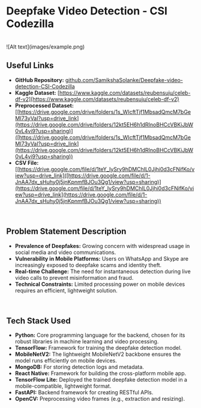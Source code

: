 # Deepfake Video Detection - CSI Codezilla

<br>
![Alt text](images/example.png)

## Useful Links
- **GitHub Repository:** [github.com/SamikshaSolanke/Deepfake-video-detection-CSI-Codezilla](https://github.com/SamikshaSolanke/Deepfake-video-detection-CSI-Codezilla)
- **Kaggle Dataset:** [https://www.kaggle.com/datasets/reubensuju/celeb-df-v2](https://www.kaggle.com/datasets/reubensuju/celeb-df-v2)
- **Preprocessed Dataset:** [[https://drive.google.com/drive/folders/1s_WIcftTjf1MbsadQmcM7bGeMI73yVaI?usp=drive_link](https://drive.google.com/drive/folders/12kt5EH6h1dRInoBHCcVBKiJbW0vL4vi9?usp=sharing)]([https://drive.google.com/drive/folders/1s_WIcftTjf1MbsadQmcM7bGeMI73yVaI?usp=drive_link](https://drive.google.com/drive/folders/12kt5EH6h1dRInoBHCcVBKiJbW0vL4vi9?usp=sharing))
- **CSV File:** [[https://drive.google.com/file/d/1teY_IySry9hDMChIL0Jjhi0d3cFNifKo/view?usp=drive_link]([https://drive.google.com/file/d/1-JnAA7dx_sHuhy0j5jnKpnmfBJOu3Qg1/view?usp=sharing)](https://drive.google.com/file/d/1teY_IySry9hDMChIL0Jjhi0d3cFNifKo/view?usp=drive_link](https://drive.google.com/file/d/1-JnAA7dx_sHuhy0j5jnKpnmfBJOu3Qg1/view?usp=sharing))

<br>

## Problem Statement Description
- **Prevalence of Deepfakes:** Growing concern with widespread usage in social media and video communications.
- **Vulnerability in Mobile Platforms:** Users on WhatsApp and Skype are increasingly exposed to deepfake scams and identity theft.
- **Real-time Challenge:** The need for instantaneous detection during live video calls to prevent misinformation and fraud.
- **Technical Constraints:** Limited processing power on mobile devices requires an efficient, lightweight solution.

<br>

## Tech Stack Used
- **Python:** Core programming language for the backend, chosen for its robust libraries in machine learning and video processing.
- **TensorFlow:** Framework for training the deepfake detection model.
- **MobileNetV2:** The lightweight MobileNetV2 backbone ensures the model runs efficiently on mobile devices.
- **MongoDB:** For storing detection logs and metadata.
- **React Native:** Framework for building the cross-platform mobile app.
- **TensorFlow Lite:** Deployed the trained deepfake detection model in a mobile-compatible, lightweight format.
- **FastAPI:** Backend framework for creating RESTful APIs.
- **OpenCV:** Preprocessing video frames (e.g., extraction and resizing).
